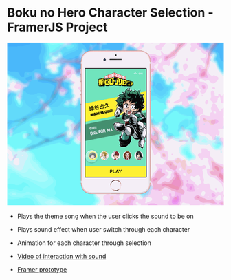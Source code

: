 # Boku no Hero Character Selection - FramerJS Project

![screenshot](/demo3.gif)

- Plays the theme song when the user clicks the sound to be on
- Plays sound effect when user switch through each character
- Animation for each character through selection

- [Video of interaction with sound](https://youtu.be/a9covCck2vc)
- [Framer prototype](https://framer.cloud/XdZrl/)
